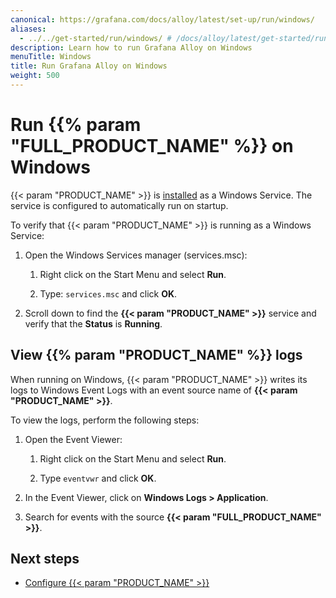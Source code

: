 ```yaml
---
canonical: https://grafana.com/docs/alloy/latest/set-up/run/windows/
aliases:
  - ../../get-started/run/windows/ # /docs/alloy/latest/get-started/run/windows/
description: Learn how to run Grafana Alloy on Windows
menuTitle: Windows
title: Run Grafana Alloy on Windows
weight: 500
---
```


# Run {{% param "FULL_PRODUCT_NAME" %}} on Windows

{{< param "PRODUCT_NAME" >}} is [installed][InstallWindows] as a Windows Service.
The service is configured to automatically run on startup.

To verify that {{< param "PRODUCT_NAME" >}} is running as a Windows Service:

1. Open the Windows Services manager (services.msc):

    1. Right click on the Start Menu and select **Run**.

    1. Type: `services.msc` and click **OK**.

1. Scroll down to find the **{{< param "PRODUCT_NAME" >}}** service and verify that the **Status** is **Running**.

## View {{% param "PRODUCT_NAME" %}} logs

When running on Windows, {{< param "PRODUCT_NAME" >}} writes its logs to Windows Event Logs with an event source name of **{{< param "PRODUCT_NAME" >}}**.

To view the logs, perform the following steps:

1. Open the Event Viewer:

    1. Right click on the Start Menu and select **Run**.

    1. Type `eventvwr` and click **OK**.

1. In the Event Viewer, click on **Windows Logs > Application**.

1. Search for events with the source **{{< param "FULL_PRODUCT_NAME" >}}**.

## Next steps

- [Configure {{< param "PRODUCT_NAME" >}}][Configure]

[InstallWindows]: ../../install/windows/
[Configure]: ../../../configure/windows/
